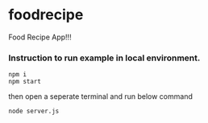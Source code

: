 # foodrecipe
Food Recipe App!!!

### Instruction to run example in local environment. 

```
npm i
npm start
```

then open a seperate terminal and run below command

```
node server.js
```
